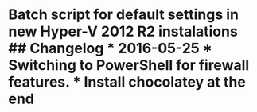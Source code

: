 <h1> Batch script for default settings in new Hyper-V 2012 R2 instalations
## Changelog
* 2016-05-25
	* Switching to PowerShell for firewall features.
	* Install chocolatey at the end
	
